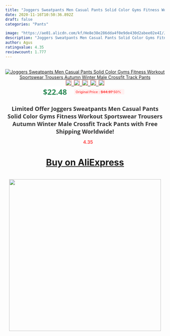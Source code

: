 ```yaml
---
title: "Joggers Sweatpants Men Casual Pants Solid Color Gyms Fitness Workout Sportswear Trousers Autumn Winter Male Crossfit Track Pants"
date: 2020-11-16T10:50:36.892Z
draft: false
categories: "Pants"

image: "https://ae01.alicdn.com/kf/He8e38e286dda4f0e9de430d2abee02e4I/Joggers-Sweatpants-Men-Casual-Pants-Solid-Color-Gyms-Fitness-Workout-Sportswear-Trousers-Autumn-Winter-Male-Crossfit.jpg"
description: "Joggers Sweatpants Men Casual Pants Solid Color Gyms Fitness Workout Sportswear Trousers Autumn Winter Male Crossfit Track Pants"
author: Agus
ratingvalue: 4.35
reviewcount: 1.777
---
```

<br>
<div style="text-align: center;">
<a href="https://s.click.aliexpress.com/e/_9JPOgd" target="_blank" rel="nofollow noopener noreferrer"><img alt="Joggers Sweatpants Men Casual Pants Solid Color Gyms Fitness Workout Sportswear Trousers Autumn Winter Male Crossfit Track Pants" class="magnifier-image" src="https://ae01.alicdn.com/kf/He8e38e286dda4f0e9de430d2abee02e4I/Joggers-Sweatpants-Men-Casual-Pants-Solid-Color-Gyms-Fitness-Workout-Sportswear-Trousers-Autumn-Winter-Male-Crossfit.jpg_640x640.jpg">
<br>
<img style="border:1px solid salmon" src="https://ae01.alicdn.com/kf/He8e38e286dda4f0e9de430d2abee02e4I/Joggers-Sweatpants-Men-Casual-Pants-Solid-Color-Gyms-Fitness-Workout-Sportswear-Trousers-Autumn-Winter-Male-Crossfit.jpg_120x120.jpg">&nbsp;&nbsp;<img style="border:1px solid salmon" src="https://ae01.alicdn.com/kf/He6123f85880f453e9ea248fa08483828w/Joggers-Sweatpants-Men-Casual-Pants-Solid-Color-Gyms-Fitness-Workout-Sportswear-Trousers-Autumn-Winter-Male-Crossfit.jpg_120x120.jpg">&nbsp;&nbsp;<img style="border:1px solid salmon" src="https://ae01.alicdn.com/kf/Hc911a36c1da94342a23ed899f78c0a30c/Joggers-Sweatpants-Men-Casual-Pants-Solid-Color-Gyms-Fitness-Workout-Sportswear-Trousers-Autumn-Winter-Male-Crossfit.jpg_120x120.jpg">&nbsp;&nbsp;<img style="border:1px solid salmon" src="https://ae01.alicdn.com/kf/Hfa30f4f2c0e14ab59b36abef9ea54c0aL/Joggers-Sweatpants-Men-Casual-Pants-Solid-Color-Gyms-Fitness-Workout-Sportswear-Trousers-Autumn-Winter-Male-Crossfit.jpg_120x120.jpg">&nbsp;&nbsp;<img style="border:1px solid salmon" src="https://ae01.alicdn.com/kf/H1a2879bd92914296821992c04fcaecb0W/Joggers-Sweatpants-Men-Casual-Pants-Solid-Color-Gyms-Fitness-Workout-Sportswear-Trousers-Autumn-Winter-Male-Crossfit.jpg_120x120.jpg"></a></div><br0>
<div style="text-align: center;"><span style="background-color: white; border: 0px; box-sizing: border-box; color: seagreen; display: inline-block; font-family: &quot;open sans&quot; , &quot;arial&quot; , &quot;helvetica&quot; , sans-serif , &quot;heiti&quot;; font-size: 24px; font-stretch: inherit; font-weight: 700; line-height: inherit; margin: 0px 10px 0px 0px; padding: 0px; vertical-align: middle;">$22.48 </span>
<span style="background: rgb(255 , 241 , 241); border-radius: 3px; border: 0px; box-sizing: border-box; color: #ff4747; display: inline-block; font-family: inherit; font-size: 12px; font-stretch: inherit; font-style: inherit; font-variant: inherit; font-weight: 600; line-height: inherit; margin: 0px; padding: 2px 5px; transform: scale(0.9); vertical-align: middle;">Original Price : <b style="text-decoration: line-through;">$44.97 </b> 50%&nbsp;&nbsp;</span></div>
<h1 style="color: #333333; display: inline-block; font-family: &quot;open sans&quot; , &quot;arial&quot; , &quot;helvetica&quot; , sans-serif , &quot;heiti&quot;; font-size: 18px; font-stretch: inherit; font-weight: 700; text-align: center;">Limited Offer Joggers Sweatpants Men Casual Pants Solid Color Gyms Fitness Workout Sportswear Trousers Autumn Winter Male Crossfit Track Pants with Free Shipping Worldwide!</h1>
<div style="color: #ff4747; text-align: center;">
<img src="https://4.bp.blogspot.com/-M0ZcTcb-5uY/XleCXlxnR4I/AAAAAAAAAEc/OrjgMkXV1oMQFaCRZj5HQwOCBcu3w1FegCPcBGAYYCw/s1600/star.png" style="height: 15px;">&nbsp;<b>4.35</b></div>
<div class="button_cont" align="center"><a class="buynow_a" href="https://s.click.aliexpress.com/e/_9JPOgd" target="_blank" rel="nofollow noopener noreferrer"><H1>Buy on AliExpress</H1></a></div><br>
<div class="separator" style="clear: both; text-align: center;">
<img src="https://lh3.googleusercontent.com/-pTy5HemUv9M/XlePHvY0dAI/AAAAAAAAAE4/0nX5iRUoIWY8eMW9Dpxeirr157OZliDIgCLcBGAsYHQ/s1600/badge.gif" width="480">
</div>

